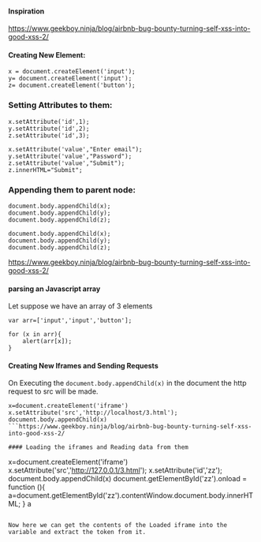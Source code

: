 #### Inspiration
https://www.geekboy.ninja/blog/airbnb-bug-bounty-turning-self-xss-into-good-xss-2/


#### Creating New Element:

```
x = document.createElement('input');
y= document.createElement('input');
z= document.createElement('button');

```
### Setting Attributes to them:

```
x.setAttribute('id',1);
y.setAttribute('id',2);
z.setAttribute('id',3);
```
```
x.setAttribute('value',"Enter email");
y.setAttribute('value',"Password");
z.setAttribute('value',"Submit");
z.innerHTML="Submit";
```


### Appending them to parent node:
```
document.body.appendChild(x);
document.body.appendChild(y);
document.body.appendChild(z);
```

```
document.body.appendChild(x);
document.body.appendChild(y);
document.body.appendChild(z);
```
https://www.geekboy.ninja/blog/airbnb-bug-bounty-turning-self-xss-into-good-xss-2/
#### parsing an Javascript array
Let suppose we have an array of 3 elements
```
var arr=['input','input','button'];

for (x in arr){
    alert(arr[x]);
}

```


####  Creating New Iframes and Sending Requests

On Executing the `document.body.appendChild(x)` in the document the http request to src will be made.
```
x=document.createElement('iframe')
x.setAttribute('src','http://localhost/3.html');
document.body.appendChild(x)
```https://www.geekboy.ninja/blog/airbnb-bug-bounty-turning-self-xss-into-good-xss-2/

#### Loading the iframes and Reading data from them

```
x=document.createElement('iframe')
x.setAttribute('src','http://127.0.0.1/3.html');
x.setAttribute('id','zz');
document.body.appendChild(x)
document.getElementById('zz').onload =  function (){
a=document.getElementById('zz').contentWindow.document.body.innerHTML;
}
a
```

Now here we can get the contents of the Loaded iframe into the variable and extract the token from it.


